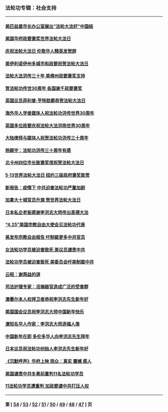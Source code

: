 ### 法轮功专辑：社会支持
---
#### [美匹兹堡市长办公室展出“法轮大法好”中国结](../../pages/nf4386/n13749721.md?06020430) 
#### [美国华府政要褒奖世界法轮大法日](../../pages/nf4386/n13743770.md?06020430) 
#### [庆祝法轮大法日 伦敦华人精英发贺辞](../../pages/nf4386/n13741593.md?06020430) 
#### [美伊利诺伊州多城市和政要祝贺法轮大法日](../../pages/nf4386/n13737149.md?06020430) 
#### [法轮大法洪传三十年 美佛州政要褒奖支持](../../pages/nf4386/n13737103.md?06020430) 
#### [贺法轮功传世30周年 各国逾千政要褒奖](../../pages/nf4386/n13735828.md?06020430) 
#### [英国议员菲利普‧亨特勋爵恭贺法轮大法日](../../pages/nf4386/n13736187.md?06020430) 
#### [海外华人学者媒体人祝法轮功洪传世界30周年](../../pages/nf4386/n13735835.md?06020430) 
#### [英国多位政要庆祝法轮大法洪扬世界30周年](../../pages/nf4386/n13734739.md?06020430) 
#### [大陆律师与媒体人祝贺法轮功洪传三十周年](../../pages/nf4386/n13735062.md?06020430) 
#### [杨颖宇：法轮功洪传三十周年有感](../../pages/nf4386/n13734884.md?06020430) 
#### [北卡州四位市长致褒奖信祝贺法轮大法日](../../pages/nf4386/n13733292.md?06020430) 
#### [5·13世界法轮大法日 纽约三级政府褒奖致贺](../../pages/nf4386/n13732651.md?06020430) 
#### [新报告：疫情下 中共迫害法轮功严重加剧](../../pages/nf4386/n13732612.md?06020430) 
#### [加拿大十城官员升旗 贺世界法轮大法日](../../pages/nf4386/n13729166.md?06020430) 
#### [日本私企老板感谢李洪志大师传出高德大法](../../pages/nf4386/n13726335.md?06020430) 
#### [“4.25”美国宗教自由大使会见法轮功代表](../../pages/nf4386/n13724124.md?06020430) 
#### [美发布宗教自由报告 吁制裁更多中共官员](../../pages/nf4386/n13720670.md?06020430) 
#### [女法轮功学员被迫害致死 美议员谴责中共](../../pages/nf4386/n13682069.md?06020430) 
#### [法轮功学员被迫害致死 美委员会吁美制裁中共](../../pages/nf4386/n13631310.md?06020430) 
#### [云昭：谢燕益的道](../../pages/nf4386/n13607391.md?06020430) 
#### [司法护理专家：活摘器官造成广泛的受害群](../../pages/nf4386/n13570425.md?06020430) 
#### [澳墨尔本人权捍卫者恭祝李洪志先生新年好](../../pages/nf4386/n13556164.md?06020430) 
#### [美国国会议员祝李洪志大师中国新年快乐](../../pages/nf4386/n13554208.md?06020430) 
#### [澳知名华人作家：李洪志大师造福人类](../../pages/nf4386/n13552049.md?06020430) 
#### [中国新年在即 多伦多华人向李洪志先生拜年](../../pages/nf4386/n13531756.md?06020430) 
#### [日本议员祝法轮功创始人李洪志先生新年好](../../pages/nf4386/n13543228.md?06020430) 
#### [《沉默呼声》华府上映 观众：真实 震撼 感人](../../pages/nf4386/n13524739.md?06020430) 
#### [美国谴责中共冬奥前重判11名法轮功学员](../../pages/nf4386/n13521806.md?06020430) 
#### [11法轮功学员遭重判 加政要谴中共打压人权](../../pages/nf4386/n13521294.md?06020430) 

---
#### 第 [ [54](./54.md?06020430) / [53](./53.md?06020430) / [52](./52.md?06020430) / [51](./51.md?06020430) / [50](./50.md?06020430) / [49](./49.md?06020430) / [48](./48.md?06020430) / [47](./47.md?06020430) ] 页
